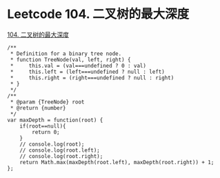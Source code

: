 # Leetcode 104. 二叉树的最大深度

[104. 二叉树的最大深度](https://leetcode-cn.com/problems/maximum-depth-of-binary-tree/)

```
/**
 * Definition for a binary tree node.
 * function TreeNode(val, left, right) {
 *     this.val = (val===undefined ? 0 : val)
 *     this.left = (left===undefined ? null : left)
 *     this.right = (right===undefined ? null : right)
 * }
 */
/**
 * @param {TreeNode} root
 * @return {number}
 */
var maxDepth = function(root) {
    if(root==null){
        return 0;
    }
    // console.log(root);
    // console.log(root.left);
    // console.log(root.right);
    return Math.max(maxDepth(root.left), maxDepth(root.right)) + 1;
};
```